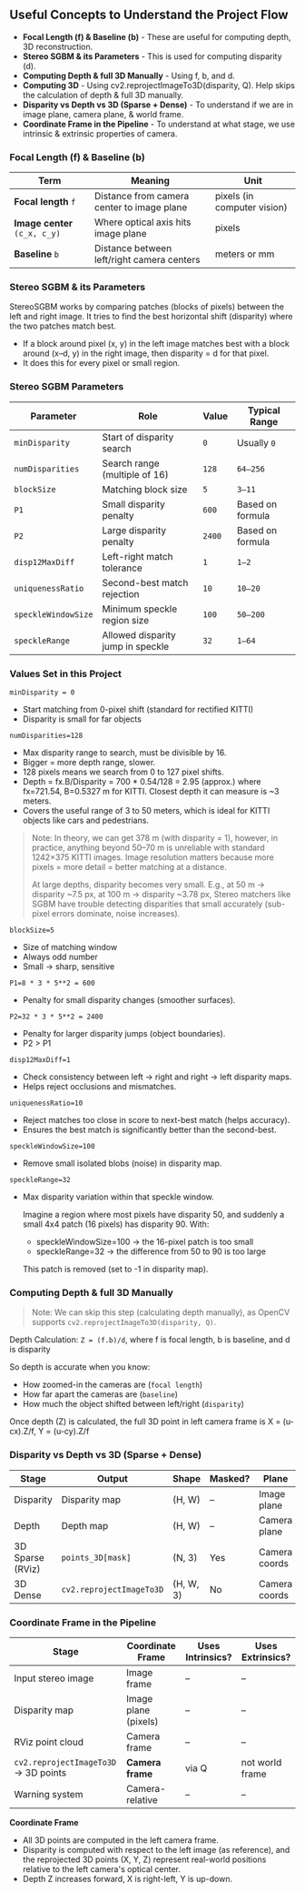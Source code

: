 ## Useful Concepts to Understand the Project Flow

- **Focal Length (f) & Baseline (b)** - These are useful for computing depth, 3D reconstruction.
- **Stereo SGBM & its Parameters** - This is used for computing disparity (d).
- **Computing Depth & full 3D Manually** - Using f, b, and d.
- **Computing 3D** - Using cv2.reprojectImageTo3D(disparity, Q). Help skips the calculation of depth & full 3D manually.
- **Disparity vs Depth vs 3D (Sparse + Dense)** - To understand if we are in image plane, camera plane, & world frame.
- **Coordinate Frame in the Pipeline** - To understand at what stage, we use intrinsic & extrinsic properties of camera.
  
### Focal Length (f) & Baseline (b)

| Term                          | Meaning                                    | Unit                        |
| ----------------------------- | ------------------------------------------ | --------------------------- |
| **Focal length** `f`          | Distance from camera center to image plane | pixels (in computer vision) |
| **Image center** `(c_x, c_y)` | Where optical axis hits image plane        | pixels                      |
| **Baseline** `b`              | Distance between left/right camera centers | meters or mm                |

### Stereo SGBM & its Parameters

StereoSGBM works by comparing patches (blocks of pixels) between the left and right image. It tries to find the best horizontal shift (disparity) where the two patches match best.

- If a block around pixel (x, y) in the left image matches best with a block around (x–d, y) in the right image, then disparity = d for that pixel.
- It does this for every pixel or small region.

### Stereo SGBM Parameters

| Parameter           | Role                              | Value      | Typical Range    |
| ------------------- | --------------------------------- | ---------- | ---------------- |
| `minDisparity`      | Start of disparity search         | `0`        | Usually `0`      |
| `numDisparities`    | Search range (multiple of 16)     | `128`      | `64–256`         |
| `blockSize`         | Matching block size               | `5`        | `3–11`           |
| `P1`                | Small disparity penalty           | `600`      | Based on formula |
| `P2`                | Large disparity penalty           | `2400`     | Based on formula |
| `disp12MaxDiff`     | Left-right match tolerance        | `1`        | `1–2`            |
| `uniquenessRatio`   | Second-best match rejection       | `10`       | `10–20`          |
| `speckleWindowSize` | Minimum speckle region size       | `100`      | `50–200`         |
| `speckleRange`      | Allowed disparity jump in speckle | `32`       | `1–64`           |

### Values Set in this Project

 `minDisparity = 0` 
 
- Start matching from 0-pixel shift (standard for rectified KITTI)
- Disparity is small for far objects
 
 `numDisparities=128`
 
 - Max disparity range to search, must be divisible by 16.
 - Bigger = more depth range, slower.
 - 128 pixels means we search from 0 to 127 pixel shifts.
 - Depth = fx.B/Disparity = 700 * 0.54/128 = 2.95 (approx.) where fx=721.54, B=0.5327 m for KITTI. Closest depth it can measure is ~3 meters.
 - Covers the useful range of 3 to 50 meters, which is ideal for KITTI objects like cars and pedestrians.
   
> Note: In theory, we can get 378 m (with disparity = 1), however, in practice, anything beyond 50–70 m is unreliable with standard 1242×375 KITTI images. Image resolution matters because more pixels = more detail = better matching at a distance.
>
> At large depths, disparity becomes very small.
> E.g., at 50 m → disparity ~7.5 px, at 100 m → disparity ~3.78 px, Stereo matchers like SGBM have trouble detecting disparities that small accurately (sub-pixel errors dominate, noise increases).

 `blockSize=5`             
 
 - Size of matching window
 - Always odd number
 - Small -> sharp, sensitive
 
  `P1=8 * 3 * 5**2 = 600`
  
  - Penalty for small disparity changes (smoother surfaces).
  
  `P2=32 * 3 * 5**2 = 2400`
  
  - Penalty for larger disparity jumps (object boundaries).
  - P2 > P1
            
  `disp12MaxDiff=1`
  
  - Check consistency between left -> right and right -> left disparity maps.
  - Helps reject occlusions and mismatches.
  
  `uniquenessRatio=10`
  
  - Reject matches too close in score to next-best match (helps accuracy).
  - Ensures the best match is significantly better than the second-best.   
  
  `speckleWindowSize=100`
  
  - Remove small isolated blobs (noise) in disparity map.
            
  `speckleRange=32`
  
  - Max disparity variation within that speckle window.

    Imagine a region where most pixels have disparity 50, and suddenly a small 4x4 patch (16 pixels) has disparity 90.
    With:

     - speckleWindowSize=100 -> the 16-pixel patch is too small
     - speckleRange=32 -> the difference from 50 to 90 is too large
    
    This patch is removed (set to -1 in disparity map).


### Computing Depth & full 3D Manually 
> Note: We can skip this step (calculating depth manually), as OpenCV supports `cv2.reprojectImageTo3D(disparity, Q)`.

Depth Calculation: `Z = (f.b)/d`, where f is focal length, b is baseline, and d is disparity

So depth is accurate when you know:

- How zoomed-in the cameras are (`focal length`)
- How far apart the cameras are (`baseline`)
- How much the object shifted between left/right (`disparity`)

Once depth (Z) is calculated, the full 3D point in left camera frame is
 X = (u-cx).Z/f, Y = (u-cy).Z/f

### Disparity vs Depth vs 3D (Sparse + Dense)

| Stage            | Output                   | Shape     | Masked? | Plane         | ROS Format                |
| ---------------- | ------------------------ | --------- | ------- | ------------- | ------------------------- |
| Disparity        | Disparity map            | (H, W)    | –       | Image plane   | `mono16` or `float32`     |
| Depth            | Depth map                | (H, W)    | –       | Camera plane  | Optional                  |
| 3D Sparse (RViz) | `points_3D[mask]`        | (N, 3)    |  Yes    | Camera coords | `sensor_msgs/PointCloud2` |
| 3D Dense         | `cv2.reprojectImageTo3D` | (H, W, 3) |  No     | Camera coords | `32FC3` image             |

### Coordinate Frame in the Pipeline

| Stage                                | Coordinate Frame     | Uses Intrinsics? | Uses Extrinsics?  |
| ------------------------------------ | -------------------- | ---------------- | ----------------- |
| Input stereo image                   | Image frame          | –                | –                 |
| Disparity map                        | Image plane (pixels) | –                | –                 |
| RViz point cloud                     | Camera frame         | –                | –                 |
| `cv2.reprojectImageTo3D` → 3D points | **Camera frame**     |   via Q          |   not world frame |
| Warning system                       | Camera-relative      | –                | –                 |

**Coordinate Frame**
- All 3D points are computed in the left camera frame.
- Disparity is computed with respect to the left image (as reference), and the reprojected 3D points (X, Y, Z) represent real-world positions relative to the left camera's optical center.
- Depth Z increases forward, X is right-left, Y is up-down.
